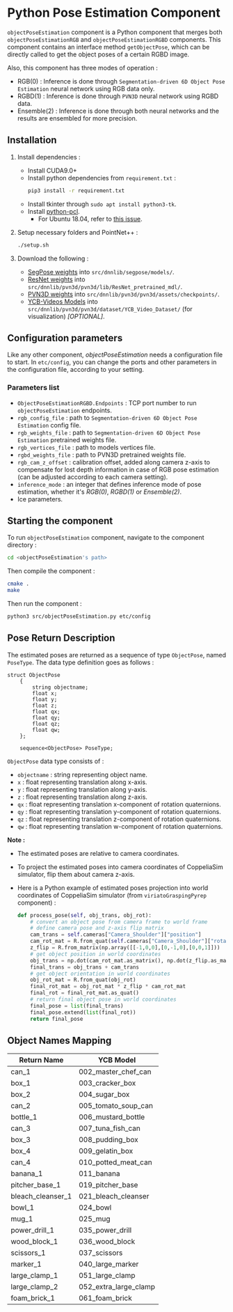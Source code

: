 # Python Pose Estimation Component

`objectPoseEstimation` component is a Python component that merges both `objectPoseEstimationRGB` and `objectPoseEstimationRGBD` components. This component contains an interface method `getObjectPose`, which can be directly called to get the object poses of a certain RGBD image.

Also, this component has three modes of operation :
-   RGB(0) : Inference is done through `Segmentation-driven 6D Object Pose Estimation` neural network using RGB data only.
-   RGBD(1) : Inference is done through `PVN3D` neural network using RGBD data.
-   Ensemble(2) : Inference is done through both neural networks and the results are ensembled for more precision.

## Installation

1)  Install dependencies :
    -   Install CUDA9.0+
    -   Install python dependencies from `requirement.txt` :
        ```bash
        pip3 install -r requirement.txt
        ```
    -   Install tkinter through `sudo apt install python3-tk`.
    -   Install [python-pcl](https://github.com/strawlab/python-pcl).
        -   For Ubuntu 18.04, refer to [this issue](https://github.com/strawlab/python-pcl/issues/317#issuecomment-628115649).


2)  Setup necessary folders and PointNet++ :
    ```bash
    ./setup.sh
    ```

3)  Download the following :
    -   [SegPose weights](https://drive.google.com/file/d/1N-qI5dqFVSNryZ0WwKlLn7npDkyVs_eh/view?usp=sharing) into `src/dnnlib/segpose/models/`.
    -   [ResNet weights](https://drive.google.com/file/d/1ruEeH50E3oq7G93B8MYqs9tHo-0Nqbgw/view?usp=sharing) into `src/dnnlib/pvn3d/pvn3d/lib/ResNet_pretrained_mdl/`.
    -   [PVN3D weights](https://drive.google.com/file/d/1iLxCLve1ID8Uz_ooyd_pZMP4JXtoT1pi/view?usp=sharing) into `src/dnnlib/pvn3d/pvn3d/assets/checkpoints/`.
    -   [YCB-Videos Models](https://drive.google.com/file/d/1gmcDD-5bkJfcMKLZb3zGgH_HUFbulQWu/view) into `src/dnnlib/pvn3d/pvn3d/dataset/YCB_Video_Dataset/` (for visualization) _[OPTIONAL]_.

## Configuration parameters

Like any other component, *objectPoseEstimation* needs a configuration file to start. In `etc/config`, you can change the ports and other parameters in the configuration file, according to your setting.

### Parameters list

-   `ObjectPoseEstimationRGBD.Endpoints` : TCP port number to run `objectPoseEstimation` endpoints.
-   `rgb_config_file` : path to `Segmentation-driven 6D Object Pose Estimation` config file.
-   `rgb_weights_file` : path to `Segmentation-driven 6D Object Pose Estimation` pretrained weights file.
-   `rgb_vertices_file` : path to models vertices file.
-   `rgbd_weights_file` : path to PVN3D pretrained weights file.
-   `rgb_cam_z_offset` : calibration offset, added along camera z-axis to compensate for lost depth information in case of RGB pose estimation (can be adjusted according to each camera setting).
-   `inference_mode` : an integer that defines inference mode of pose estimation, whether it's _RGB(0)_, _RGBD(1)_ or _Ensemble(2)_.
-   Ice parameters.

## Starting the component

To run `objectPoseEstimation` component, navigate to the component directory :
```bash
cd <objectPoseEstimation's path> 
```

Then compile the component :
```bash
cmake .
make
```

Then run the component :
```bash
python3 src/objectPoseEstimation.py etc/config
```

## Pose Return Description

The estimated poses are returned as a sequence of type `ObjectPose`, named `PoseType`. The data type definition goes as follows :

```
struct ObjectPose
    {
        string objectname;
        float x;
        float y;
        float z;
        float qx;
        float qy;
        float qz;
        float qw;
    };

    sequence<ObjectPose> PoseType;
```

`ObjectPose` data type consists of :
-   `objectname` : string representing object name.
-   `x` : float representing translation along x-axis.
-   `y` : float representing translation along y-axis.
-   `z` : float representing translation along z-axis.
-   `qx` : float representing translation x-component of rotation quaternions.
-   `qy` : float representing translation y-component of rotation quaternions.
-   `qz` : float representing translation z-component of rotation quaternions.
-   `qw` : float representing translation w-component of rotation quaternions.

__Note :__ 

-   The estimated poses are relative to camera coordinates.

-   To project the estimated poses into camera coordinates of CoppeliaSim simulator, flip them about camera z-axis.

-   Here is a Python example of estimated poses projection into world coordinates of CoppeliaSim simulator (from `viriatoGraspingPyrep` component) :

    ```python
    def process_pose(self, obj_trans, obj_rot):
        # convert an object pose from camera frame to world frame
        # define camera pose and z-axis flip matrix
        cam_trans = self.cameras["Camera_Shoulder"]["position"]
        cam_rot_mat = R.from_quat(self.cameras["Camera_Shoulder"]["rotation"])
        z_flip = R.from_matrix(np.array([[-1,0,0],[0,-1,0],[0,0,1]]))
        # get object position in world coordinates
        obj_trans = np.dot(cam_rot_mat.as_matrix(), np.dot(z_flip.as_matrix(), np.array(obj_trans).reshape(-1,)))
        final_trans = obj_trans + cam_trans
        # get object orientation in world coordinates
        obj_rot_mat = R.from_quat(obj_rot)
        final_rot_mat = obj_rot_mat * z_flip * cam_rot_mat
        final_rot = final_rot_mat.as_quat()
        # return final object pose in world coordinates
        final_pose = list(final_trans)
        final_pose.extend(list(final_rot))
        return final_pose
    ```

## Object Names Mapping

| Return Name        |      YCB Model        |
|--------------------|-----------------------|
|  can_1             |  002_master_chef_can  |
|  box_1             |  003_cracker_box      |
|  box_2             |  004_sugar_box        |
|  can_2             |  005_tomato_soup_can  |
|  bottle_1          |  006_mustard_bottle   |
|  can_3             |  007_tuna_fish_can    |
|  box_3             |  008_pudding_box      |
|  box_4             |  009_gelatin_box      |
|  can_4             |  010_potted_meat_can  |
|  banana_1          |  011_banana           |
|  pitcher_base_1    |  019_pitcher_base     |
|  bleach_cleanser_1 |  021_bleach_cleanser  |
|  bowl_1            |  024_bowl             |
|  mug_1             |  025_mug              |
|  power_drill_1     |  035_power_drill      |
|  wood_block_1      |  036_wood_block       |
|  scissors_1        |  037_scissors         |
|  marker_1          |  040_large_marker     |
|  large_clamp_1     |  051_large_clamp      |
|  large_clamp_2     |  052_extra_large_clamp|
|  foam_brick_1      |  061_foam_brick       |
